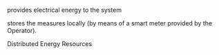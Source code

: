 provides electrical energy to the system

stores the measures locally (by means of a smart meter provided by the Operator).

Distributed Energy Resources

